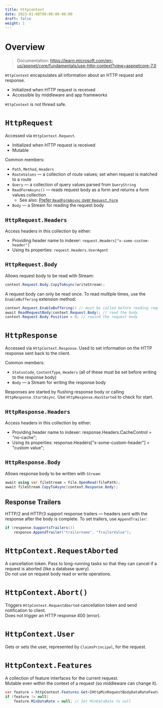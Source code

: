 ```yaml
---
title: httpcontext
date: 2023-01-08T00:00:00-06:00
draft: false
weight: 1
---
```


# Overview
> Documentation: https://learn.microsoft.com/en-us/aspnet/core/fundamentals/use-http-context?view=aspnetcore-7.0

`HttpContext` encapsulates all information about an HTTP request and response.
- Initialized when HTTP request is received
- Accessible by middleware and app frameworks

`HttpContext` <r>is not thread safe</r>.

# `HttpRequest`
Accessed via `HttpContext.Request`.
- Initialized when HTTP request is received
- Mutable
	
Common members:
- `Path`, `Method`, `Headers`
- `RouteValues` — a collection of route values; set when request is matched to a route
- `Query` — a collection of query values parsed from `QueryString`
- `ReadFormAsync()` — reads request body as a form and returns a form values collection
    - See also:  [Prefer `ReadFormAsync` over `Request.Form`](https://learn.microsoft.com/en-us/aspnet/core/fundamentals/best-practices?view=aspnetcore-7.0#prefer-readformasync-over-requestform)
- `Body` — a Stream for reading the request body

## `HttpRequest.Headers`
Access headers in this collection by either:
- Providing header name to indexer:  `request.Headers["x-some-custom-header"]`
- Using its properties:  `request.Headers.UserAgent`

## `HttpRequest.Body`
Allows request body to be read with Stream:
```cs
context.Request.Body.CopyToAsync(writeStream);
```
A request body can only be read once.
To read multiple times, use the `EnableBuffering` extension method:
```cs
context.Request.EnableBuffering() // must be called before reading request body
await ReadRequestBody(context.Request.Body); // read the body
context.Request.Body.Position = 0; // rewind the request body
```

# `HttpResponse`
Accessed via `HttpContext.Response`.
Used to set information on the HTTP response sent back to the client.

Common members:
- `StatusCode`, `ContentType`, `Headers` (all of these must be set before writing to the response body)
- `Body` — a Stream for writing the response body

Responses are started by flushing response body or calling `HttpResponse.StartAsync`.
Use `HttpResponse.HasStarted` to check for start.

## `HttpResponse.Headers`
Access headers in this collection by either:
- Providing header name to indexer:  response.Headers.CacheControl = "no-cache";
- Using its properties:  response.Headers["x-some-custom-header"] = "custom value";

## `HttpResponse.Body`
Allows response body to be written with `Stream`:
```cs
await using var fileStream = File.OpenRead(filePath);
await fileStream.CopyToAsync(context.Response.Body);
```

## Response Trailers
HTTP/2 and HTTP/3 support response trailers — headers sent with the response after the body is complete.
To set trailers, use `AppendTrailer`:
```cs
if (response.SupportsTrailers())
    response.AppendTrailer("trailername", "TrailerValue");
```

# `HttpContext.RequestAborted`
A cancellation token.  Pass to long-running tasks so that they can cancel if a request is aborted (like a database query).  
Do not use on request body read or write operations.

# `HttpContext.Abort()`
Triggers `HttpContext.RequestAborted` cancellation token and send notification to client.  
Does not trigger an HTTP response 400 (error).

# `HttpContext.User`
Gets or sets the user, represented by `ClaimsPrincipal`, for the request.

# `HttpContext.Features`
A collection of feature interfaces for the current request.  
Mutable even within the context of a request (so middleware can change it).
```cs
var feature = httpContext.Features.Get<IHttpMinRequestBodyDataRateFeature>(); // Get a feature from the collection
if (feature != null)
    feature.MinDataRate = null; // Set MinDataRate to null

```
